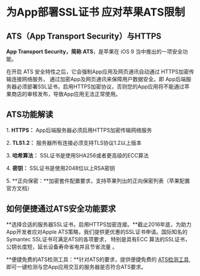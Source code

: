 

# 为App部署SSL证书 应对苹果ATS限制

## ATS（App Transport Security）与HTTPS

**App Transport Security，简称 ATS**，是苹果在 iOS 9 当中推出的一项安全功能。

在开启 ATS 安全特性之后，它会强制App应用及网页通讯自动通过 HTTPS加密传输连接网络服务，
通过加密App及网页通讯来保障用户数据安全。即
App后端服务器必须部署SSL证书，启用HTTPS加密协议，否则您的App应用将不能通过苹果商店的审核发布，导致App应用无法正常使用。

## ATS功能解读

1\. **HTTPS：** App后端服务器必须启用HTTPS加密传输网络服务

2\. **TLS1.2：** 服务器所有连接必须支持TLS协议1.2以上版本

3\. **哈希算法：** SSL证书是使用SHA256或者更高级的ECC算法

4\. **密钥：** SSL证书是使用2048位以上RSA密钥

5\. **正向保密：**加密套件配置要求，支持苹果列出的正向保密列表（苹果配置官方文档）

## 如何便捷通过ATS安全功能要求

**选择合适的服务器SSL证书，启用HTTPS加密连接。**截止2016年底，为助力App开发者应对Apple
ATS策略，我们提供更优惠的SSL证书申请。国际知名的Symantec
SSL证书可满足ATS的各项要求， <wrap em>特别是具有ECC
算法的SSL证书，公钥长度短，延长设备寿命省电并且节省流量</wrap> 。

**便捷免费的ATS检测工具：**针对ATS的要求，提供便捷免费的
[ATS检测工具](https://www.trustasia.com/apple-ats),即可一键检测与您App应用交互的服务器是否符合ATS要求。
